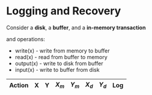 # Logging and Recovery
Consider a **disk**, a **buffer**, and a **in-memory transaction**

and operations:
- write(x) - write from memory to buffer
- read(x) - read from buffer to memory
- output(x) - write to disk from buffer
- input(x) - write to buffer from disk

| Action | X | Y | $X_m$ | $Y_m$ | $X_d$ | $Y_d$ | Log|
|:------:|:---:|:---:|:---:|---|---|---|---|
<!--stackedit_data:
eyJoaXN0b3J5IjpbLTE5NTY0NjMwNTAsNjI2NjY3MDQ3LC0xNz
gxMTAxODU3XX0=
-->